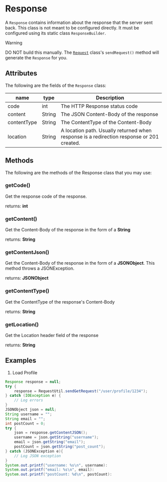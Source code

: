 # Response
A `Response` contains information about the response that the server sent back.
This class is not meant to be configured directly. It must be configured using
its static class `ResponseBuilder`.

> [!WARNING]
> DO NOT build this manually. The [`Request`](Request.md) class's `sendRequest()`
> method will generate the `Response` for you.

## Attributes
The following are the fields of the `Response` class:

| name       | type  | Description                           |
|------------|-------|---------------------------------------|
| code       | int   | The HTTP Response status code         |
| content    | String| The JSON Content-Body of the response |
| contentType| String| The ContentType of the Content-Body   |
| location   | String| A location path. Usually returned when response is a redirection response or 201 created. |

## Methods
The following are the methods of the Response class that you may use:

### getCode()
Get the response code of the response.

returns: **int**

### getContent()
Get the Content-Body of the response in the form of a **String**

returns: **String**

### getContentJson()
Get the Content-Body of the response in the form of a **JSONObject**. This
method throws a JSONException.

returns: **JSONObject**

### getContentType()
Get the ContentType of the response's Content-Body

returns: **String**

### getLocation()
Get the Location header field of the response

returns: **String**

## Examples
1. Load Profile
```java
Response response = null;
try {
    response = RequestUtil.sendGetRequest("/user/profile/1234");
} catch (IOException e) {
    // Log errors
}
JSONObject json = null;
String username = "";
String email = "";
int postCount = 0;
try {
    json = response.getContentJSON();
    username = json.getString("username");
    email = json.getString("email");
    postCount = json.getString("post_count");
} catch (JSONException e){
    // Log JSON exception
}
System.out.printf("username: %s\n", username):
System.out.printf("email: %s\n", email):
System.out.printf("postCount: %d\n", postCount):
```

